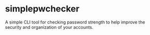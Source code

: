 # simplepwchecker
A simple CLI tool for checking password strength to help improve the security and organization of your accounts.
